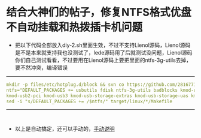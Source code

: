 # 结合大神们的帖子，修复NTFS格式优盘不自动挂载和热拨插卡机问题

- 把以下代码全部放入diy-2.sh里面生效，不过不支持Lienol源码，Lienol源码是不是本来就支持我也没测试了，lede源码用了后就测试没问题，Lienol源码你们自己测试看看，不过要用在Lienol源码上要把里面的ntfs-3g-utils去掉，要不然冲突，编译错误

---
```yaml
mkdir -p files/etc/hotplug.d/block && svn co https://github.com/281677160/openwrt-package/branches/usb/block files/etc/hotplug.d/block
ntfs="DEFAULT_PACKAGES += usbutils fdisk ntfs-3g-utils badblocks kmod-usb-ohci-pci kmod-usb-uhci kmod-usb-hid e2fsprogs wpad \
kmod-usb2-pci kmod-usb3 kmod-usb-storage-extras kmod-usb-storage-uas kmod-fs-ext4 kmod-fs-vfat "
sed -i "s/DEFAULT_PACKAGES += /$ntfs/" target/linux/*/Makefile
```
---
#
#
#

- 以上是自动搞定，还可以手动的，[手动说明](https://github.com/danshui-git/shuoming/blob/master/NTFS%E6%A0%BC%E5%BC%8F%E4%BC%98%E7%9B%98%E6%8C%82%E8%BD%BD)
